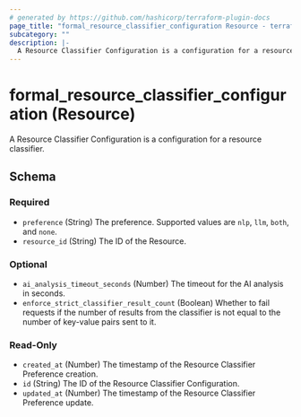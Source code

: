 ```yaml
---
# generated by https://github.com/hashicorp/terraform-plugin-docs
page_title: "formal_resource_classifier_configuration Resource - terraform-provider-formal"
subcategory: ""
description: |-
  A Resource Classifier Configuration is a configuration for a resource classifier.
---
```


# formal_resource_classifier_configuration (Resource)

A Resource Classifier Configuration is a configuration for a resource classifier.



<!-- schema generated by tfplugindocs -->
## Schema

### Required

- `preference` (String) The preference. Supported values are `nlp`, `llm`, `both`, and `none`.
- `resource_id` (String) The ID of the Resource.

### Optional

- `ai_analysis_timeout_seconds` (Number) The timeout for the AI analysis in seconds.
- `enforce_strict_classifier_result_count` (Boolean) Whether to fail requests if the number of results from the classifier is not equal to the number of key-value pairs sent to it.

### Read-Only

- `created_at` (Number) The timestamp of the Resource Classifier Preference creation.
- `id` (String) The ID of the Resource Classifier Configuration.
- `updated_at` (Number) The timestamp of the Resource Classifier Preference update.
